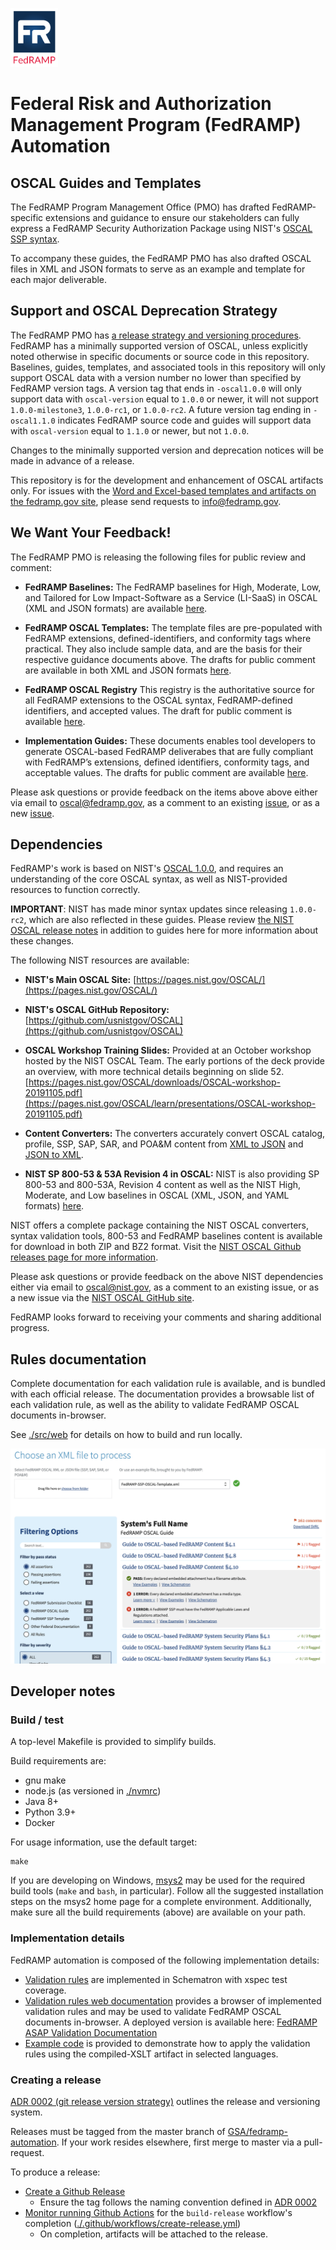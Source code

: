 <img src='./assets/FedRAMP_LOGO.png' alt="FedRAMP" width="76" height="94"><br />
# Federal Risk and Authorization Management Program (FedRAMP) Automation

## OSCAL Guides and Templates

The FedRAMP Program Management Office (PMO) has drafted FedRAMP-specific extensions and guidance to ensure our stakeholders can fully express a FedRAMP Security Authorization Package using NIST's [OSCAL SSP syntax](https://pages.nist.gov/OSCAL/documentation/).

To accompany these guides, the FedRAMP PMO has also drafted OSCAL files in XML and JSON formats to serve as an example and template for each major deliverable.

## Support and OSCAL Deprecation Strategy

The FedRAMP PMO has [a release strategy and versioning procedures](./documents/adr/0002-git-release-version-strategy.md). FedRAMP has a minimally supported version of OSCAL, unless explicitly noted otherwise in specific documents or source code in this repository. Baselines, guides, templates, and associated tools in this repository will only support OSCAL data with a version number no lower than specified by FedRAMP version tags. A version tag that ends in `-oscal1.0.0` will only support data with `oscal-version` equal to `1.0.0` or newer, it will not support `1.0.0-milestone3`, `1.0.0-rc1`, or `1.0.0-rc2`. A future version tag ending in `-oscal1.1.0` indicates FedRAMP source code and guides will support data with `oscal-version` equal to `1.1.0` or newer, but not `1.0.0`.

Changes to the minimally supported version and deprecation notices will be made in advance of a release.

This repository is for the development and enhancement of OSCAL artifacts only. For issues with the [Word and Excel-based templates and artifacts on the fedramp.gov site](https://www.fedramp.gov/documents-templates/), please send requests to [info@fedramp.gov](mailto:info@gfedramp.gov).

## We Want Your Feedback!

The FedRAMP PMO is releasing the following files for public review and comment:

- **FedRAMP Baselines:** The FedRAMP baselines for High, Moderate, Low, and Tailored for Low Impact-Software as a Service (LI-SaaS) in OSCAL (XML and JSON formats) are available [here](./dist/content/rev4/baselines).

- **FedRAMP OSCAL Templates:** The template files are pre-populated with FedRAMP extensions, defined-identifiers, and conformity tags where practical. They also include sample data, and are the basis for their respective guidance documents above. The drafts for public comment are available in both XML and JSON formats [here](./dist/content/rev4/templates/).

- **FedRAMP OSCAL Registry** This registry is the authoritative source for all FedRAMP extensions to the OSCAL syntax, FedRAMP-defined identifiers, and accepted values. The draft for public comment is available [here](./documents/FedRAMP_Extensions.pdf).

- **Implementation Guides:** These documents enables tool developers to generate OSCAL-based FedRAMP deliverabes that are fully compliant with FedRAMP’s extensions, defined identifiers, conformity tags, and acceptable values. The drafts for public comment are available [here](./documents/).

Please ask questions or provide feedback on the items above above either via email to [oscal@fedramp.gov](mailto:oscal@fedramp.gov), as a comment to an existing [issue](https://github.com/GSA/fedramp-automation/issues), or as a new [issue](https://github.com/GSA/fedramp-automation/issues).

## Dependencies

FedRAMP's work is based on NIST's [OSCAL 1.0.0](https://github.com/usnistgov/OSCAL/releases/tag/v1.0.0), and requires an understanding of the core OSCAL syntax, as well as NIST-provided resources to function correctly.

**IMPORTANT**: NIST has made minor syntax updates since releasing `1.0.0-rc2`, which are also reflected in these guides. Please review [the NIST OSCAL release notes](https://pages.nist.gov/OSCAL/reference/release-notes/) in addition to guides here for more information about these changes.

The following NIST resources are available:
- **NIST's Main OSCAL Site:** [https://pages.nist.gov/OSCAL/](https://pages.nist.gov/OSCAL/)

- **NIST's OSCAL GitHub Repository:** [https://github.com/usnistgov/OSCAL](https://github.com/usnistgov/OSCAL)

- **OSCAL Workshop Training Slides:** Provided at an October workshop hosted by the NIST OSCAL Team. The early portions of the deck provide an overview, with more technical details beginning on slide 52. [https://pages.nist.gov/OSCAL/downloads/OSCAL-workshop-20191105.pdf](https://pages.nist.gov/OSCAL/learn/presentations/OSCAL-workshop-20191105.pdf)

- **Content Converters:** The converters accurately convert OSCAL catalog, profile, SSP, SAP, SAR, and POA&M content from [XML to JSON](https://github.com/usnistgov/OSCAL/tree/master/json/convert) and [JSON to XML](https://github.com/usnistgov/OSCAL/tree/master/xml/convert).

- **NIST SP 800-53 & 53A Revision 4 in OSCAL:** NIST is also providing SP 800-53 and 800-53A, Revision 4 content as well as the NIST High, Moderate, and Low baselines in OSCAL (XML, JSON, and YAML formats) [here](https://github.com/usnistgov/OSCAL/tree/master/content/nist.gov/SP800-53/rev4).

NIST offers a complete package containing the NIST OSCAL converters, syntax validation tools, 800-53 and FedRAMP baselines content is available for download in both ZIP and BZ2 format. Visit the [NIST OSCAL Github releases page for more information](https://github.com/usnistgov/OSCAL/releases/latest).

Please ask questions or provide feedback on the above NIST dependencies either via email to [oscal@nist.gov](mailto:oscal@nist.gov), as a comment to an existing issue, or as a new issue via the [NIST OSCAL GitHub site](https://github.com/usnistgov/OSCAL/issues).

FedRAMP looks forward to receiving your comments and sharing additional progress.

## Rules documentation

Complete documentation for each validation rule is available, and is bundled with each official release. The documentation provides a browsable list of each validation rule, as well as the ability to validate FedRAMP OSCAL documents in-browser.

See [./src/web](./src/web) for details on how to build and run locally.

![Web documentation screenshot](./src/web/screenshot.png)

## Developer notes

### Build / test

A top-level Makefile is provided to simplify builds.

Build requirements are:

- gnu make
- node.js (as versioned in [./nvmrc](./.nvmrc))
- Java 8+
- Python 3.9+
- Docker

For usage information, use the default target:

```
make
```

If you are developing on Windows, [msys2](https://www.msys2.org/) may be used for the required build tools (`make` and `bash`, in particular). Follow all the suggested installation steps on the msys2 home page for a complete environment. Additionally, make sure all the build requirements (above) are available on your path.

### Implementation details

FedRAMP automation is composed of the following implementation details:

- [Validation rules](./src/validations/README.md) are implemented in Schematron with xspec test coverage.
- [Validation rules web documentation](./src/web/README.md) provides a browser of implemented validation rules and may be used to validate FedRAMP OSCAL documents in-browser. A deployed version is available here: [FedRAMP ASAP Validation Documentation](https://federalist-b6c4d61f-facd-4833-a4a9-554523a87147.sites.pages.cloud.gov/site/gsa/fedramp-automation/)
- [Example code](./src/examples/README.md) is provided to demonstrate how to apply the validation rules using the compiled-XSLT artifact in selected languages.

### Creating a release

[ADR 0002 (git release version strategy)](./documents/adr/0002-git-release-version-strategy.md)
outlines the release and versioning system.

Releases must be tagged from the master branch of [GSA/fedramp-automation](https://github.com/GSA/fedramp-automation). If your work resides elsewhere, first merge to master via a pull-request.

To produce a release:

- [Create a Github Release](https://github.com/GSA/fedramp-automation/releases/new)
  - Ensure the tag follows the naming convention defined in [ADR 0002](./documents/adr/0002-git-release-version-strategy.md)
- [Monitor running Github Actions](https://github.com/GSA/fedramp-automation/actions) for the `build-release` workflow's completion ([./.github/workflows/create-release.yml](./.github/workflows/create-release.yml))
  - On completion, artifacts will be attached to the release.
